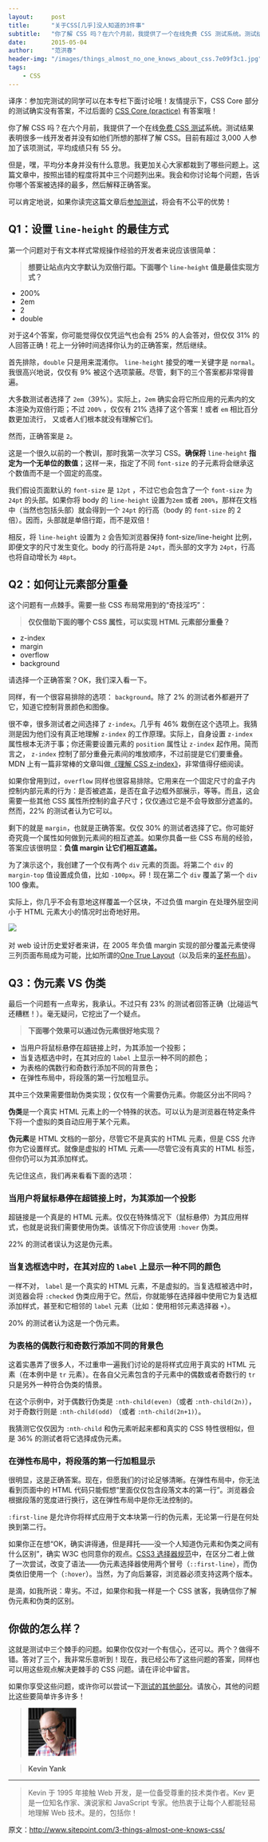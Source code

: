 ```yaml
---
layout:     post
title:      "关于CSS[几乎]没人知道的3件事"
subtitle:   "你了解 CSS 吗？在六个月前，我提供了一个在线免费 CSS 测试系统。测试结果表明很多一线开发者并没有如他们所想的那样了解 CSS。目前有超过 3,000 人参加了该项测试，平均成绩只有 55 分。"
date:       2015-05-04
author:     "范洪春"
header-img: "/images/things_almost_no_one_knows_about_css.7e09f3c1.jpg"
tags:
    - CSS
---
```


译序：参加完测试的同学可以在本专栏下面讨论哦！友情提示下，CSS Core 部分的测试确实没有答案，不过后面的 [CSS Core (practice)](https://sitthetest.com/tests) 有答案哦！

你了解 CSS 吗？在六个月前，我提供了一个在线[免费 CSS 测试](https://sitthetest.com/tests)系统。测试结果表明很多一线开发者并没有如他们所想的那样了解 CSS。目前有超过 3,000 人参加了该项测试，平均成绩只有 55 分。

但是，嘿，平均分本身并没有什么意思。我更加关心大家都栽到了哪些问题上。这篇文章中，按照出错的程度将其中三个问题列出来。我会和你讨论每个问题，告诉你哪个答案被选择的最多，然后解释正确答案。

可以肯定地说，如果你读完这篇文章后[参加测试]((https://sitthetest.com/tests))，将会有不公平的优势！

## Q1：设置 `line-height` 的最佳方式

第一个问题对于有文本样式常规操作经验的开发者来说应该很简单：

> **想要让站点内文字默认为双倍行距。下面哪个 `line-height` 值是最佳实现方式？**

- 200%
- 2em
- 2
- double

对于这4个答案，你可能觉得仅仅凭运气也会有 25% 的人会答对，但仅仅 31% 的人回答正确！花上一分钟时间选择你认为的正确答案，然后继续。

首先排除，`double` 只是用来混淆你。 `line-height` 接受的唯一关键字是 `normal`。我很高兴地说，仅仅有 9% 被这个选项蒙蔽。尽管，剩下的三个答案都非常得普遍。

大多数测试者选择了 `2em`（39%）。实际上，`2em` 确实会将它所应用的元素内的文本渲染为双倍行距；不过 `200%` ，仅仅有 21% 选择了这个答案！或者 `em` 相比百分数更加流行， 又或者人们根本就没有理解它们。

然而，正确答案是 `2`。

这是一个很久以前的一个教训，那时我第一次学习 CSS。**确保将** `line-height` **指定为一个无单位的数值**；这样一来，指定了不同 `font-size` 的子元素将会继承这个数值而不是一个固定的高度。

我们假设页面默认的 `font-size` 是 `12pt` ，不过它也会包含了一个 `font-size` 为 `24pt` 的头部。如果你将 body 的 `line-height` 设置为`2em` 或者 `200%`，那样在文档中（当然也包括头部）就会得到一个 `24pt` 的行高（body 的 `font-size` 的 2 倍）。因而，头部就是单倍行距，而不是双倍！

相反，将 `line-height` 设置为 `2` 会告知浏览器保持 font-size/line-height 比例，即便文字的尺寸发生变化。body 的行高将是 `24pt`，而头部的文字为 `24pt`，行高也将自动增长为 `48pt`。

## Q2：如何让元素部分重叠

这个问题有一点棘手。需要一些 CSS 布局常用到的“奇技淫巧”：

> **仅仅借助下面的哪个 CSS 属性，可以实现 HTML 元素部分重叠？**

- z-index
- margin
- overflow
- background

请选择一个正确答案？OK，我们深入看一下。

同样，有一个很容易排除的选项： `background`。除了 2% 的测试者外都避开了它，知道它控制背景颜色和图像。

很不幸，很多测试者之间选择了 `z-index`。几乎有 46% 栽倒在这个选项上。我猜测是因为他们没有真正地理解 `z-index` 的工作原理。实际上，自身设置 `z-index` 属性根本无济于事；你还需要设置元素的 `position` 属性让 `z-index` 起作用。简而言之， `z-index` 控制了部分重叠元素间的堆放顺序，不过前提是它们要重叠。MDN 上有一篇非常棒的文章叫做[《理解 CSS z-index》](https://developer.mozilla.org/en-US/docs/Web/Guide/CSS/Understanding_z_index)，非常值得仔细阅读。

如果你曾用到过，`overflow` 同样也很容易排除。它用来在一个固定尺寸的盒子内控制内部元素的行为：是否被遮盖，是否在盒子边框外部展示，等等。而且，这会需要一些其他 CSS 属性所控制的盒子尺寸；仅仅通过它是不会导致部分遮盖的。然而，22% 的测试者认为它可以。

剩下的就是 `margin`，也就是正确答案。仅仅 30% 的测试者选择了它。你可能好奇究竟一个属性如何做到元素间的相互遮盖。如果你具备一些 CSS 布局的经验，答案应该很明显：**负值 margin 让它们相互遮盖。**

为了演示这个，我创建了一个仅有两个 `div` 元素的页面。将第二个 `div` 的 `margin-top` 值设置成负值，比如 `-100px`。砰！现在第二个 `div` 覆盖了第一个 `div` 100 像素。

实际上，你几乎不会有意地这样覆盖一个区块，不过负值 margin 在处理外层空间小于 HTML 元素大小的情况时出奇地好用。

![](http://dab1nmslvvntp.cloudfront.net/wp-content/uploads/2015/04/1429090154fig-negative-margin-float.png)

对 web 设计历史爱好者来讲，在 2005 年负值 margin 实现的部分覆盖元素使得三列页面布局成为可能，比如所谓的[One True Layout](http://positioniseverything.net/articles/onetruelayout/)（以及后来的[圣杯布局](http://alistapart.com/article/holygrail)）。

## Q3：伪元素 VS 伪类

最后一个问题有一点卑劣，我承认。不过只有 23% 的测试者回答正确（比碰运气还糟糕！）。毫无疑问，它挖出了一个疑点。

> **下面哪个效果可以通过伪元素很好地实现？**

- 当用户将鼠标悬停在超链接上时，为其添加一个投影；
- 当复选框选中时，在其对应的 `label` 上显示一种不同的颜色；
- 为表格的偶数行和奇数行添加不同的背景色；
- 在弹性布局中，将段落的第一行加粗显示。

其中三个效果需要借助伪类实现；仅仅有一个需要伪元素。你能区分出不同吗？

**伪类**是一个真实 HTML 元素上的一个特殊的状态。可以认为是浏览器在特定条件下将一个虚拟的类自动应用于某个元素。

**伪元素**是 HTML 文档的一部分，尽管它不是真实的 HTML 元素，但是 CSS 允许你为它设置样式。就像是虚拟的 HTML 元素——尽管它没有真实的 HTML 标签，但你仍可以为其添加样式。

先记住这点，我们再来看看下面的选项：

### 当用户将鼠标悬停在超链接上时，为其添加一个投影

超链接是一个真是的 HTML 元素。仅仅在特殊情况下（鼠标悬停）为其应用样式，也就是说我们需要使用伪类。该情况下你应该使用 `:hover` 伪类。

22% 的测试者误认为这是伪元素。

### 当复选框选中时，在其对应的 `label` 上显示一种不同的颜色

一样不对， `label` 是一个真实的 HTML 元素，不是虚拟的。当复选框被选中时，浏览器会将 `:checked` 伪类应用于它。然后，你就能够在选择器中使用它为复选框添加样式，甚至和它相邻的  `label` 元素（比如：使用相邻元素选择器 `+`）。

20% 的测试者认为这是一个伪元素。

### 为表格的偶数行和奇数行添加不同的背景色

这着实愚弄了很多人，不过重申一遍我们讨论的是将样式应用于真实的 HTML 元素（在本例中是 `tr` 元素）。在各自父元素包含的子元素中的偶数或者奇数行的 `tr` 只是另外一种符合伪类的情景。

在这个示例中，对于偶数行伪类是 `:nth-child(even)`（或者 `:nth-child(2n)`），对于奇数行则是  `:nth-child(odd)` （或者 `:nth-child(2n+1)`）。

我猜测它仅仅因为 `:nth-child` 和伪元素听起来都和真实的 CSS 特性很相似，但是 36% 的测试者将它选择成伪元素。

### 在弹性布局中，将段落的第一行加粗显示

很明显，这是正确答案。现在，但愿我们的讨论足够清晰。在弹性布局中，你无法看到页面中的 HTML 代码只能假想“里面仅仅包含段落文本的第一行”。浏览器会根据段落的宽度进行换行，这在弹性布局中是你无法控制的。

`:first-line` 是允许你将样式应用于文本块第一行的伪元素，无论第一行是在何处换到第二行。

如果你正在想“OK，确实讲得通，但是拜托——没一个人知道伪元素和伪类之间有什么区别”，确实 W3C 也同意你的观点。[CSS3 选择器规范](http://dev.w3.org/csswg/selectors-3/#pseudo-elements)中，在区分二者上做了一次尝试，改变了语法——伪元素选择器使用两个冒号（`::first-line`），而伪类依旧使用一个（`:hover`）。当然，为了向后兼容，浏览器必须支持这两个版本。

是滴，如我所说：卑劣。不过，如果你和我一样是一个 CSS 骇客，我确信你了解伪元素和伪类的区别。

## 你做的怎么样？

这就是测试中三个棘手的问题。如果你仅仅对一个有信心，还可以。两个？做得不错。答对了三个，我非常乐意听到！现在，我已经公布了这些问题的答案，同样也可以用这些观点解决更棘手的 CSS 问题。请在评论中留言。

如果你享受这些问题，或许你可以尝试一下[测试的其他部分](https://sitthetest.com/tests)。请放心，其他的问题比这些要简单许多许多！

> ![Kevin Yank](/images/1429112558kevinyank-96x96.155c451f.jpg)

> **Kevin Yank**

----

> Kevin 于 1995 年接触 Web 开发，是一位备受尊重的技术类作者。Kev 更是一位知名作家、演说家和 JavaScript 专家。他热衷于让每个人都能轻易地理解 Web 技术。是的，包括你！

原文：http://www.sitepoint.com/3-things-almost-one-knows-css/